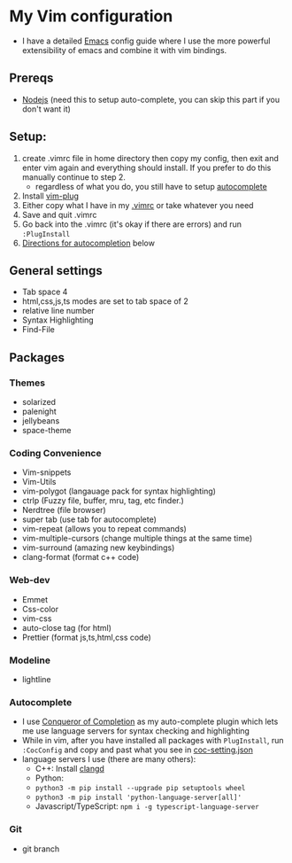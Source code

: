 # My Vim configuration 
- I have a detailed [Emacs](<https://github.com/marinov98/dotfiles/blob/master/emacs/MarinMacs.org>) config guide where I use the more powerful extensibility of emacs and combine it with vim bindings. 

## Prereqs 
- [Nodejs](<https://nodejs.org/en/>) (need this to setup auto-complete, you can skip this part if you don't want it)

## Setup:
1. create .vimrc file in home directory then copy my config, then exit and enter vim again and everything should install. If you prefer to do this manually continue to step 2. 
    - regardless of what you do, you still have to setup [autocomplete](#Autocomplete)
2. Install [vim-plug](https://github.com/junegunn/vim-plug)
3. Either copy what I have in my [.vimrc](<https://github.com/marinov98/dotfiles/blob/master/vim/.vimrc>) or take whatever you need 
3. Save and quit .vimrc
4. Go back into the .vimrc (it's okay if there are errors) and  run `:PlugInstall`
6. [Directions for autocompletion](#Autocomplete) below 

## General settings
- Tab space 4
- html,css,js,ts modes are set to tab space of 2
- relative line number
- Syntax Highlighting
- Find-File

## Packages

### Themes
- solarized
- palenight
- jellybeans
- space-theme


### Coding Convenience
- Vim-snippets
- Vim-Utils
- vim-polygot (langauage pack for syntax highlighting)
- ctrlp (Fuzzy file, buffer, mru, tag, etc finder.)
- Nerdtree (file browser)
- super tab (use tab for autocomplete)
- vim-repeat (allows you to repeat commands)
- vim-multiple-cursors (change multiple things at the same time) 
- vim-surround (amazing new keybindings)
- clang-format (format c++ code)


### Web-dev
- Emmet 
- Css-color 
- vim-css
- auto-close tag (for html)
- Prettier (format js,ts,html,css code)

### Modeline
- lightline

### Autocomplete
- I use [Conqueror of Completion](<https://github.com/neoclide/coc.nvim>) as my auto-complete plugin which lets me use language servers for syntax checking and highlighting
- While in vim, after you have installed all packages with `PlugInstall`, run `:CocConfig` and copy and past what you see in [coc-setting.json](<https://github.com/marinov98/dotfiles/blob/master/vim/coc-settings.json>)
- language servers I use (there are many others):
    - C++: Install [clangd](<https://clang.llvm.org/extra/clangd/Installation.html>)
    - Python: 
     - `python3 -m pip install --upgrade pip setuptools wheel`
     - `python3 -m pip install 'python-language-server[all]'`
    - Javascript/TypeScript: `npm i -g typescript-language-server`
    
### Git
- git branch
